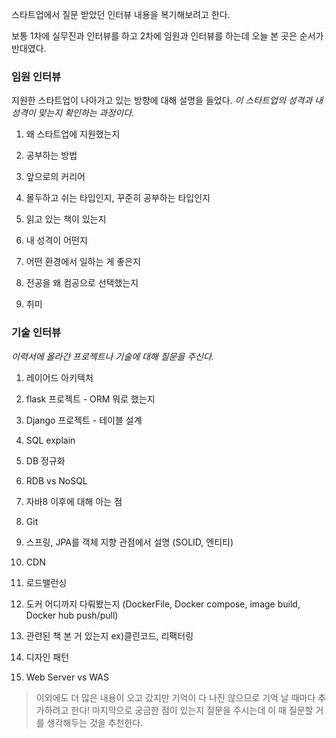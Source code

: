 스타트업에서 질문 받았던 인터뷰 내용을 복기해보려고 한다.

보통 1차에 실무진과 인터뷰를 하고 2차에 임원과 인터뷰를 하는데 오늘 본 곳은 순서가 반대였다.

### 임원 인터뷰
지원한 스타트업이 나아가고 있는 방향에 대해 설명을 들었다.
_이 스타트업의 성격과 내 성격이 맞는지 확인하는 과정이다._

1. 왜 스타트업에 지원했는지

2. 공부하는 방법

3. 앞으로의 커리어

4. 몰두하고 쉬는 타입인지, 꾸준히 공부하는 타입인지

5. 읽고 있는 책이 있는지

6. 내 성격이 어떤지

7. 어떤 환경에서 일하는 게 좋은지

8. 전공을 왜 컴공으로 선택했는지

9. 취미


### 기술 인터뷰
_이력서에 올라간 프로젝트나 기술에 대해 질문을 주신다._

1. 레이어드 아키텍처

2. flask 프로젝트 - ORM 뭐로 했는지

3. Django 프로젝트 - 테이블 설계

4. SQL explain

5. DB 정규화

6. RDB vs NoSQL

7. 자바8 이후에 대해 아는 점

8. Git

9. 스프링, JPA를 객체 지향 관점에서 설명 (SOLID, 엔티티)

10. CDN

11. 로드밸런싱

12. 도커 어디까지 다뤄봤는지 (DockerFile, Docker compose, image build, Docker hub push/pull)

13. 관련된 책 본 거 있는지 ex)클린코드, 리팩터링

14. 디자인 패턴

15. Web Server vs WAS

> 이외에도 더 많은 내용이 오고 갔지만 기억이 다 나진 않으므로 기억 날 때마다 추가하려고 한다!
마지막으로 궁금한 점이 있는지 질문을 주시는데 이 때 질문할 거를 생각해두는 것을 추천한다.